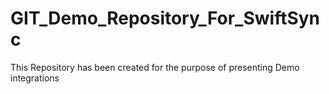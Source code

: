 # GIT_Demo_Repository_For_SwiftSync
This Repository has been created for the purpose of presenting Demo integrations
